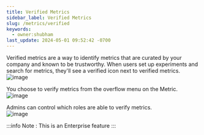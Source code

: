 ```yaml
---
title: Verified Metrics
sidebar_label: Verified Metrics
slug: /metrics/verified
keywords:
  - owner:shubham
last_update: 2024-05-01 09:52:42 -0700
---
```


Verified metrics are a way to identify metrics that are curated by your company and known to be trustworthy. When users set up experiments and search for metrics, they'll see a verified icon next to verified metrics.
![image](https://github.com/statsig-io/docs/assets/31516123/2e028527-aa2c-4752-afaf-9439bd4c6b40)

You choose to verify metrics from the overflow menu on the Metric.
![image](https://github.com/statsig-io/docs/assets/31516123/e44fa0aa-fca0-4914-9732-6472a2f4617a)

Admins can control which roles are able to verify metrics.  
![image](https://github.com/statsig-io/docs/assets/31516123/437645df-dd63-4fd4-841d-1517126e1531)

:::info
Note : This is an Enterprise feature
:::
